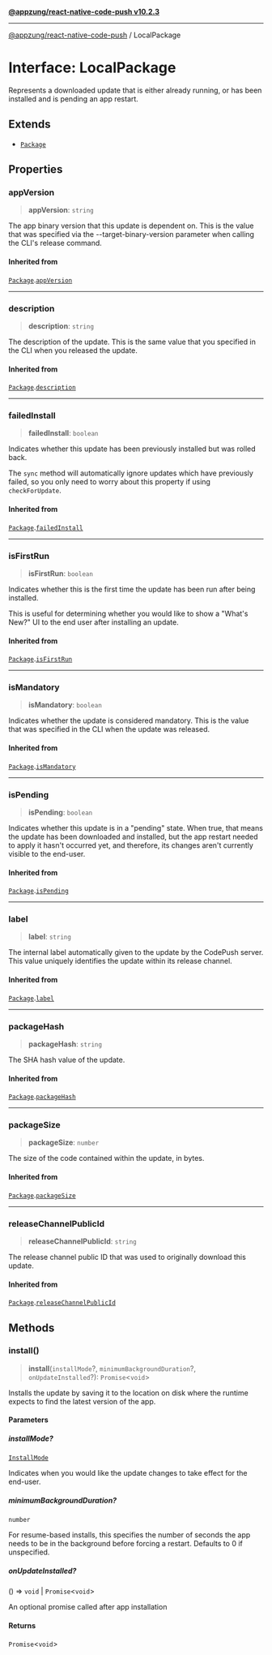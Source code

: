 [**@appzung/react-native-code-push v10.2.3**](../README.md)

---

[@appzung/react-native-code-push](../README.md) / LocalPackage

# Interface: LocalPackage

Represents a downloaded update that is either already running, or has been installed and is pending an app restart.

## Extends

- [`Package`](Package.md)

## Properties

### appVersion

> **appVersion**: `string`

The app binary version that this update is dependent on. This is the value that was
specified via the --target-binary-version parameter when calling the CLI's release command.

#### Inherited from

[`Package`](Package.md).[`appVersion`](Package.md#appversion)

---

### description

> **description**: `string`

The description of the update. This is the same value that you specified in the CLI when you released the update.

#### Inherited from

[`Package`](Package.md).[`description`](Package.md#description)

---

### failedInstall

> **failedInstall**: `boolean`

Indicates whether this update has been previously installed but was rolled back.

The `sync` method will automatically ignore updates which have previously failed, so you only need to worry about this property if using `checkForUpdate`.

#### Inherited from

[`Package`](Package.md).[`failedInstall`](Package.md#failedinstall)

---

### isFirstRun

> **isFirstRun**: `boolean`

Indicates whether this is the first time the update has been run after being installed.

This is useful for determining whether you would like to show a "What's New?" UI to the end user after installing an update.

#### Inherited from

[`Package`](Package.md).[`isFirstRun`](Package.md#isfirstrun)

---

### isMandatory

> **isMandatory**: `boolean`

Indicates whether the update is considered mandatory. This is the value that was specified in the CLI when the update was released.

#### Inherited from

[`Package`](Package.md).[`isMandatory`](Package.md#ismandatory)

---

### isPending

> **isPending**: `boolean`

Indicates whether this update is in a "pending" state. When true, that means the update has been downloaded and installed, but the app restart
needed to apply it hasn't occurred yet, and therefore, its changes aren't currently visible to the end-user.

#### Inherited from

[`Package`](Package.md).[`isPending`](Package.md#ispending)

---

### label

> **label**: `string`

The internal label automatically given to the update by the CodePush server. This value uniquely identifies the update within its release channel.

#### Inherited from

[`Package`](Package.md).[`label`](Package.md#label)

---

### packageHash

> **packageHash**: `string`

The SHA hash value of the update.

#### Inherited from

[`Package`](Package.md).[`packageHash`](Package.md#packagehash)

---

### packageSize

> **packageSize**: `number`

The size of the code contained within the update, in bytes.

#### Inherited from

[`Package`](Package.md).[`packageSize`](Package.md#packagesize)

---

### releaseChannelPublicId

> **releaseChannelPublicId**: `string`

The release channel public ID that was used to originally download this update.

#### Inherited from

[`Package`](Package.md).[`releaseChannelPublicId`](Package.md#releasechannelpublicid)

## Methods

### install()

> **install**(`installMode`?, `minimumBackgroundDuration`?, `onUpdateInstalled`?): `Promise`\<`void`\>

Installs the update by saving it to the location on disk where the runtime expects to find the latest version of the app.

#### Parameters

##### installMode?

[`InstallMode`](../enumerations/InstallMode.md)

Indicates when you would like the update changes to take effect for the end-user.

##### minimumBackgroundDuration?

`number`

For resume-based installs, this specifies the number of seconds the app needs to be in the background before forcing a restart. Defaults to 0 if unspecified.

##### onUpdateInstalled?

() => `void` \| `Promise`\<`void`\>

An optional promise called after app installation

#### Returns

`Promise`\<`void`\>
